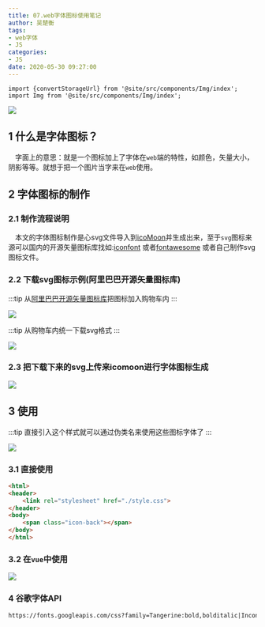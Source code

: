 ```yaml
---
title: 07.web字体图标使用笔记
author: 吴楚衡
tags:
- web字体
- JS
categories:
- JS
date: 2020-05-30 09:27:00
---
```

```mdx-code-block
import {convertStorageUrl} from '@site/src/components/Img/index';
import Img from '@site/src/components/Img/index';
```

<Img src='storage:///images/0__rm6c1lV9w2AxWAl.jpeg' />

## 1 什么是字体图标？
&emsp;字面上的意思：就是一个图标加上了字体在`web`端的特性，如颜色，矢量大小，阴影等等。就想于把一个图片当字来在`web`使用。
<!--more-->

## 2 字体图标的制作
### 2.1 制作流程说明
&emsp;本文的字体图标制作是心svg文件导入到[icoMoon](https://icomoon.io)并生成出来，至于`svg`图标来源可以国内的开源矢量图标库找如:[iconfont](https://www.iconfont.cn/) 或者[fontawesome](https://fontawesome.com/) 或者自己制作svg图标文件。
### 2.2 下载svg图标示例(阿里巴巴开源矢量图标库)
:::tip
从[阿里巴巴开源矢量图标库](https://www.iconfont.cn/)把图标加入购物车内
:::

<Img src='storage:///images/Screen%20Shot%202020-05-31%20at%201.52.01%20AM.png' />

:::tip
从购物车内统一下载svg格式
:::

<Img src='storage:///images/Screen%20Shot%202020-05-31%20at%202.13.58%20AM.png' />

### 2.3 把下载下来的svg上传来icomoon进行字体图标生成

<Img src='storage:///images/WX20200531-022450.png' />

## 3  使用
:::tip
直接引入这个样式就可以通过伪类名来使用这些图标字体了
:::

<Img src='storage:///images/WX20200531-023020.png' />

### 3.1 直接使用
``` html
<html>
<header>
    <link rel="stylesheet" href="./style.css">
</header>
<body>
    <span class="icon-back"></span>
</body>
</html>
```

### 3.2 在`vue`中使用
<Img src='storage:///images/WX20200531-024422.png' />

### 4 谷歌字体API

``` html
https://fonts.googleapis.com/css?family=Tangerine:bold,bolditalic|Inconsolata:italic|Droid+Sans
```